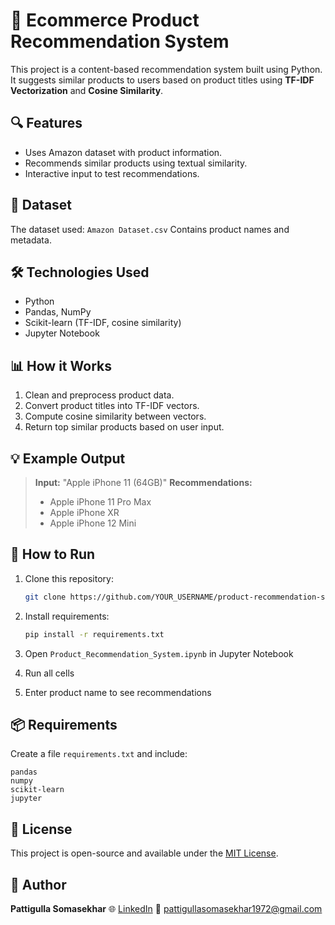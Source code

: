# 🛒 Ecommerce Product Recommendation System

This project is a content-based recommendation system built using Python. It suggests similar products to users based on product titles using **TF-IDF Vectorization** and **Cosine Similarity**.

## 🔍 Features

* Uses Amazon dataset with product information.
* Recommends similar products using textual similarity.
* Interactive input to test recommendations.

## 📁 Dataset

The dataset used: `Amazon Dataset.csv`
Contains product names and metadata.

## 🛠️ Technologies Used

* Python
* Pandas, NumPy
* Scikit-learn (TF-IDF, cosine similarity)
* Jupyter Notebook

## 📊 How it Works

1. Clean and preprocess product data.
2. Convert product titles into TF-IDF vectors.
3. Compute cosine similarity between vectors.
4. Return top similar products based on user input.

## 💡 Example Output

> **Input:** "Apple iPhone 11 (64GB)"
> **Recommendations:**
>
> * Apple iPhone 11 Pro Max
> * Apple iPhone XR
> * Apple iPhone 12 Mini

## 🚀 How to Run

1. Clone this repository:

   ```bash
   git clone https://github.com/YOUR_USERNAME/product-recommendation-system.git
   ```
2. Install requirements:

   ```bash
   pip install -r requirements.txt
   ```
3. Open `Product_Recommendation_System.ipynb` in Jupyter Notebook
4. Run all cells
5. Enter product name to see recommendations

## 📦 Requirements

Create a file `requirements.txt` and include:

```
pandas
numpy
scikit-learn
jupyter
```

## 📄 License

This project is open-source and available under the [MIT License](LICENSE).

## 🤝 Author

**Pattigulla Somasekhar**
🌐 [LinkedIn](https://www.linkedin.com/in/pattigulla-somasekhar-2b99142b8?lipi=urn%3Ali%3Apage%3Ad_flagship3_profile_view_base_contact_details%3BcCsKYEoCQoGie%2BdM3zboDQ%3D%3D)
📧 [pattigullasomasekhar1972@gmail.com](mailto:pattigullasomasekhar1972@gmail.com)
